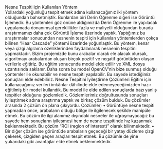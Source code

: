 Nesne Tespiti için Kullanılan Yöntem <br />
Yollardaki yoğunluğu tespit etmek adına kullanacağımız iki yöntem olduğundan bahsetmiştik. Bunlardan biri Derin Öğrenme diğeri ise Görüntü İşlemedir. Bu yöntemleri göz önüne aldığımızda Derin Öğrenme ile yapılacak uygulamada donanımsal gereklilikler fazla ve maliyetli olduğundan burada araştırmamızı daha çok Görüntü İşleme üzerinde yaptık.
	Yaptığımız bu araştırmalar sonucundan nesnenin tespiti için kullanılan yöntemlerden çokça bilinen “Haar Cascade” yöntemi üzerinde yoğunlaştık. Bu yöntem, kenar veya çizgi algılama özelliklerinden faydalanarak nesnenin tespitini yapmaktadır. Bizim projemizde bunu arabalar olarak ele alacak olursak, algoritmayı arabalardan oluşan birçok pozitif ve negatif görüntüden oluşan verilerle eğitiriz. Bu eğitim sonucunda model elde edilir ve XML dosya uzantısında saklanır. Daha sonra bu model OpenCV’nin bize sunmuş olduğu yöntemler ile okunabilir ve nesne tespiti yapılabilir. Bu sayede istediğimiz sonuçları elde edebiliriz. 
Nesne Tespitini İyileştirme Çözümleri
	Eğitim için kullanacağımız verileri imkânlar dâhilinde elde edemeyeceğimizden hazır eğitilmiş bir model kullandık. Bu model ile elde edilen sonuçlarda bazı yanlış tespitler olduğunu gözlemledik. Gözlemlerimiz doğrultusunda sonuçları iyileştirmek adına araştırma yaptık ve birkaç çözüm bulduk. Bu çözümler arasında 2 çözüm ön plana çıkıyordu. Çözümler;
•	Görüntüye nesne tespiti yapmadan önce, arabaların olduğu bölge ile ilgilenecek şekilde manipüle etmek. Bu çözüm ile ilgi alanımız dışındaki nesneler ile uğraşmayacağız bu sayede hem sonuçların iyileşmesi hem de nesne tespitinde hız kazanmak beklenmektedir. Bu çözüm “ROI (region of interest)” olarak bilinmektedir.
•	Bir diğer çözüm ise görüntüde arabaların geçeceği bir yatay düzleme çizgi çekerek, çizgiden geçen araçları tespit etmek. Bu çözümle de yine yukarıdaki gibi avantajlar elde etmek beklenmektedir.
